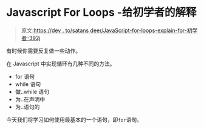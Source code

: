 # Javascript For Loops -给初学者的解释

> 原文:[https://dev . to/satans deer/JavaScript-for-loops-explain-for-初学者-392j](https://dev.to/satansdeer/javascript-for-loops-explanation-for-beginners-392j)

有时候你需要反复做一些动作。

在 Javascript 中实现循环有几种不同的方法。

*   for 语句
*   while 语句
*   做..while 语句
*   为..在声明中
*   为..语句的

今天我们将学习如何使用最基本的一个语句，即`for`语句。